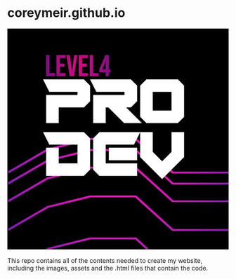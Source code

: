 # coreymeir.github.io
![Image Of Pro Dev Logo](https://github.com/CoreyMeir/coreymeir.github.io/blob/main/images/L4ProDev.jpg)

This repo contains all of the contents needed to create my website, including the images, assets and the .html files that contain the code.
